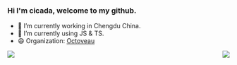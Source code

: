 ### Hi I'm cicada, welcome to my github.

- 🔭 I’m currently working in Chengdu China.
- 🌱 I’m currently using JS & TS.
- 😄 Organization: [Octoveau](https://github.com/Octoveau)


<img align="left" src="https://github-readme-stats.vercel.app/api?username=zero-fsc&show_icons=true&count_private=true&layout=compact&hide=stars">

<img align="right" src="https://github-readme-stats.vercel.app/api/top-langs/?username=zero-fsc&layout=compact">
